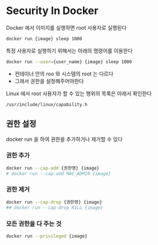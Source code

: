 # Security In Docker

Docker 에서 이미지를 실행하면 root 사용자로 실행된다

```bash
docker run {image} sleep 1000
```

특정 사용자로 실행하기 위해서는 아래의 명령어를 이용한다

```bash
docker run --user={user_name} {image} sleep 1000
```

- 컨테이너 안의 roo 와 시스템의 root 는 다르다
- 그래서 권한을 설정해주어야한다

Linux 에서 root 사용자가 할 수 있는 행위의 목록은 아래서 확인한다

```
/usr/include/linux/capability.h
```

## 권한 설정
docker run 을 하여 권한을 추가하거나 제거할 수 있다

### 권한 추가

```bash
docker run --cap-add {권한명} {image}
# docker run --cap-add MAC_ADMIN {image}
```

### 권한 제거

```bash
docker run --cap-drop {권한명} {image}
## docker run --cap-drop KILL {image}
```

### 모든 권한을 다 주는 것

```bash
docker run --privileged {image}
```
